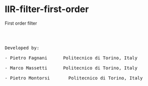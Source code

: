 # IIR-filter-first-order
First order filter

<br>
<br>
<pre>
Developed by:<br>
- Pietro Fagnani      Politecnico di Torino, Italy <br>
- Marco Massetti      Politecnico di Torino, Italy <br>
- Pietro Montorsi	    Politecnico di Torino, Italy <br>
</pre>
